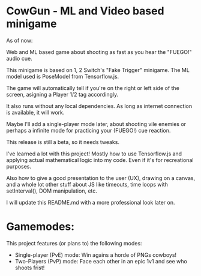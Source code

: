 # CowGun - ML and Video based minigame

As of now:

Web and ML based game about shooting as fast as you hear the "FUEGO!" audio cue.

This minigame is based on 1, 2 Switch's "Fake Trigger" minigame.
The ML model used is PoseModel from Tensorflow.js.

The game will automatically tell if you're on the right or left side  of the screen, asigning a Player 1/2 tag accordingly.

It also runs without any local dependencies. As long as internet connection is available, it will work.

Maybe I'll add a single-player mode later, about shooting vile enemies or perhaps a infinite mode for practicing your (FUEGO!) cue reaction.

This release is still a beta, so it needs tweaks.

I've learned a lot with this project! Mostly how to use Tensorflow.js and applying actual mathematical logic into my code. Even if it's for recreational purposes.

Also how to give a good presentation to the user (UX), drawing on a canvas, and a whole lot other stuff about JS like timeouts, time loops with setInterval(), DOM manipulation, etc.

I will update this README.md with a more professional look later on.

# Gamemodes:
This project features (or plans to) the following modes:
- Single-player (PvE) mode: Win agains a horde of PNGs cowboys!
- Two-Players (PvP) mode: Face each other in an epic 1v1 and see who shoots frist!
